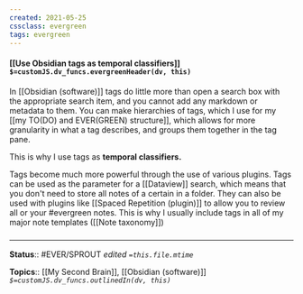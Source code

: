 ```yaml
---
created: 2021-05-25
cssclass: evergreen
tags: evergreen
---
```


#### [[Use Obsidian tags as temporal classifiers]] `$=customJS.dv_funcs.evergreenHeader(dv, this)`

In [[Obsidian (software)]] tags do little more than open a search box with the appropriate search item, and you cannot add any markdown or metadata to them. You can make hierarchies of tags, which I use for my [[my TO(DO) and EVER(GREEN) structure]], which allows for more granularity in what a tag describes, and groups them together in the tag pane. 

This is why I use tags as **temporal classifiers.** 

Tags become much more powerful through the use of various plugins. Tags can be used as the parameter for a [[Dataview]] search, which means that you don't need to store all notes of a certain in a folder. They can also be used with plugins like [[Spaced Repetition (plugin)]] to allow you to review all or your \#evergreen notes. This is why I usually include tags in all of my major note templates ([[Note taxonomy]])

### <hr class="footnote"/>

**Status**:: #EVER/SPROUT 
*edited `=this.file.mtime`*

**Topics**:: [[My Second Brain]], [[Obsidian (software)]]
*`$=customJS.dv_funcs.outlinedIn(dv, this)`*


